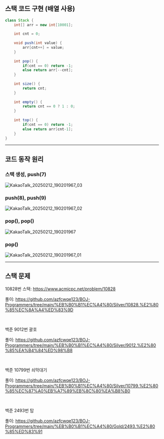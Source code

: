 ## 스택 코드 구현 (배열 사용)

```java
class Stack {
    int[] arr = new int[10001];
    
    int cnt = 0;
    
    void push(int value) {
        arr[cnt++] = value;
    }
    
    int pop() {
        if(cnt == 0) return -1;
        else return arr[--cnt];
    }
    
    int size() {
        return cnt;
    }
    
    int empty() {
        return cnt == 0 ? 1 : 0;
    }
    
    int top() {
        if(cnt == 0) return -1;
        else return arr[cnt-1];
    }
}
```

---
## 코드 동작 원리

### 스택 생성, push(7)

![KakaoTalk_20250212_190201967_03](https://github.com/user-attachments/assets/5d128319-b5ac-4fb2-af23-17f8629ef426)

### push(8), push(9)
![KakaoTalk_20250212_190201967_02](https://github.com/user-attachments/assets/bf538436-4971-4d33-89d3-74092e0ad513)

### pop(), pop()
![KakaoTalk_20250212_190201967](https://github.com/user-attachments/assets/edff6f9d-aa37-4e4f-89f3-179e649566f3)

### pop()
![KakaoTalk_20250212_190201967_01](https://github.com/user-attachments/assets/eddd50d2-efc4-4e80-8d45-17e2ffbe3b73)

---

## 스택 문제

10828번 스택: https://www.acmicpc.net/problem/10828

풀이: https://github.com/azfcwqe123/BOJ-Programmers/tree/main/%EB%B0%B1%EC%A4%80/Silver/10828.%E2%80%85%EC%8A%A4%ED%83%9D

&nbsp;


백준 9012번 괄호

풀이: https://github.com/azfcwqe123/BOJ-Programmers/tree/main/%EB%B0%B1%EC%A4%80/Silver/9012.%E2%80%85%EA%B4%84%ED%98%B8

&nbsp;

백준 10799번 쇠막대기

풀이: https://github.com/azfcwqe123/BOJ-Programmers/tree/main/%EB%B0%B1%EC%A4%80/Silver/10799.%E2%80%85%EC%87%A0%EB%A7%89%EB%8C%80%EA%B8%B0

&nbsp;

백준 2493번 탑

풀이: https://github.com/azfcwqe123/BOJ-Programmers/tree/main/%EB%B0%B1%EC%A4%80/Gold/2493.%E2%80%85%ED%83%91
